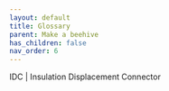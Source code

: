 ```yaml
---
layout: default
title: Glossary
parent: Make a beehive
has_children: false
nav_order: 6
---
```


IDC | Insulation Displacement Connector
